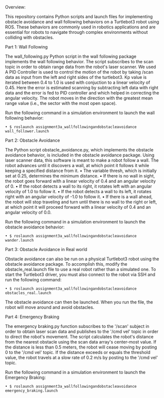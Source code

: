 Overview:

This repository contains Python scripts and launch files for implementing obstacle avoidance and wall following behaviors on a Turtlebot3 robot using ROS. These behaviors are commonly used in robotics applications and are essential for robots to navigate through complex environments without colliding with obstacles.                       
 
Part 1: Wall Following

The wall_following.py Python script in the wall following package implements the wall following behavior.
The script subscribes to the scan topic in order to obtain range data from the robot's laser scanner.
We used A PID Controller is used to control the motion of the robot by taking /scan data as input from the left and right sides of the turtlebot3. Kp value is iterated between 0.4 to 1.0 is used with conjuction to a linear velocity of 0.45. Here the error is estimated scanning by subtracting left data with right data and the error is fed to PID controller and which helped in correcting the angular velocity.
The robot moves in the direction with the greatest mean range value (i.e., the sector with the most open space).

Run the following command in a simulation environment to launch the wall following behavior: 

    • $ roslaunch assignment3a_wallfollowingandobstacleavoidance wall_follower.launch

Part 2: Obstacle Avoidance

The Python script obstacle_avoidance.py, which implements the obstacle avoidance behavior, is included in the obstacle avoidance package.
Using laser scanner data, this software is meant to make a robot follow a wall.
The robot advances until it discovers a wall, at which point it follows it while keeping a specified distance from it.
    • The variable thresh, which is initially set at 0.25, determines the minimum distance. 
    • If there is no wall in sight, the robot goes forward with a linear velocity of 0.4 and an angular velocity of 0.
    • If the robot detects a wall to its right, it rotates left with an angular velocity of 1.0 to follow it.
    • If the robot detects a wall to its left, it rotates right with an angular velocity of -1.0 to follow it.
    • If there is a wall ahead, the robot will stop traveling and turn until there is no wall to the right or left, at which point it will proceed forward with a linear velocity of 0.4 and an angular velocity of 0.0. 

Run the following command in a simulation environment to launch the obstacle avoidance behavior: 

    • $ roslaunch assignment3a_wallfollowingandobstacleavoidance wander.launch

Part 3: Obstacle Avoidance in Real world


Obstacle avoidance can also be run on a physical Turtlebot3 robot using the obstacle avoidance package.
To accomplish this, modify the obstacle_real.launch file to use a real robot rather than a simulated one.
To start the Turtlebot3 driver, you must also connect to the robot via SSH and run the following command: 

    • $ roslaunch assignment3a_wallfollowingandobstacleavoidance obstacles_real.launch

The obstacle avoidance can then be launched.
When you run the file, the robot will move around and avoid obstacles. 


Part 4: Emergency Braking

The emergency braking.py function subscribes to the '/scan' subject in order to obtain laser scan data and publishes to the '/cmd vel' topic in order to direct the robot's movement.
The script calculates the robot's distance from the nearest obstacle using the scan data array's center-most value.
If the distance is less than 0.5 meters, the robot will cease moving by posting 0 to the '/cmd vel' topic.
If the distance exceeds or equals the threshold value, the robot travels at a slow rate of 0.2 m/s by posting to the '/cmd vel' topic. 

Run the following command in a simulation environment to launch the Emergency Braking:

    • $ roslaunch assignment3a_wallfollowingandobstacleavoidance emergency_braking.launch
